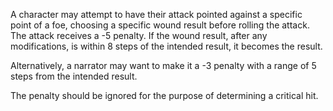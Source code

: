 A character may attempt to have their attack pointed against a specific point of a foe, choosing a specific wound result before rolling the attack. The attack receives a -5 penalty. If the wound result, after any modifications, is within 8 steps of the intended result, it becomes the result.

Alternatively, a narrator may want to make it a -3 penalty with a range of 5 steps from the intended result.

The penalty should be ignored for the purpose of determining a critical hit.
